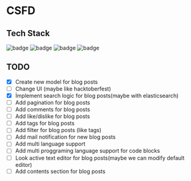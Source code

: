 # CSFD
## Tech Stack
![badge](https://img.shields.io/badge/Ruby-8c1f28.svg?style=for-the-badge&logo=Ruby&logoColor=8c1f28&labelColor=F2F2F2)
![badge](https://img.shields.io/badge/Ruby%20on%20Rails-8c1f28.svg?style=for-the-badge&logo=RubyonRails&logoColor=8c1f28&labelColor=F2F2F2)
![badge](https://img.shields.io/badge/sqlite-8c1f28.svg?style=for-the-badge&logo=SQLite&logoColor=8c1f28&labelColor=F2F2F2)
![badge](https://img.shields.io/badge/Bootstrap-8c1f28.svg?style=for-the-badge&logo=Bootstrap&logoColor=8c1f28&labelColor=F2F2F2)

## TODO
- [x] Create new model for blog posts
- [ ] Change UI (maybe like hacktoberfest)
- [x] İmplement search logic for blog posts(maybe with elasticsearch)
- [ ] Add pagination for blog posts
- [ ] Add comments for blog posts
- [ ] Add like/dislike for blog posts
- [ ] Add tags for blog posts
- [ ] Add filter for blog posts (like tags)
- [ ] Add mail notification for new blog posts
- [ ] Add multi language support
- [ ] Add multi proggraming language support for code blocks
- [ ] Look active text editor for blog posts(maybe we can modify default editor)
- [ ] Add contents section for blog posts
